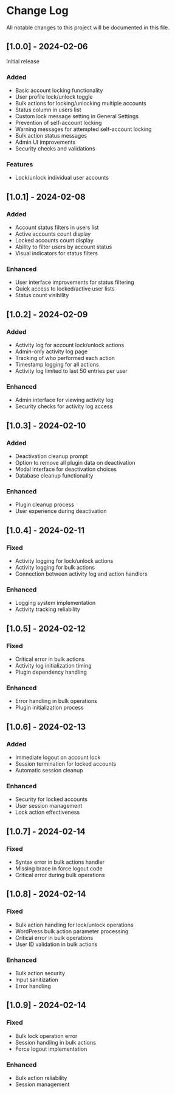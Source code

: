 # Change Log
All notable changes to this project will be documented in this file.

## [1.0.0] - 2024-02-06
Initial release

### Added
- Basic account locking functionality
- User profile lock/unlock toggle
- Bulk actions for locking/unlocking multiple accounts
- Status column in users list
- Custom lock message setting in General Settings
- Prevention of self-account locking
- Warning messages for attempted self-account locking
- Bulk action status messages
- Admin UI improvements
- Security checks and validations

### Features
- Lock/unlock individual user accounts

## [1.0.1] - 2024-02-08

### Added
- Account status filters in users list
- Active accounts count display
- Locked accounts count display
- Ability to filter users by account status
- Visual indicators for status filters

### Enhanced
- User interface improvements for status filtering
- Quick access to locked/active user lists
- Status count visibility

## [1.0.2] - 2024-02-09

### Added
- Activity log for account lock/unlock actions
- Admin-only activity log page
- Tracking of who performed each action
- Timestamp logging for all actions
- Activity log limited to last 50 entries per user

### Enhanced
- Admin interface for viewing activity log
- Security checks for activity log access

## [1.0.3] - 2024-02-10

### Added
- Deactivation cleanup prompt
- Option to remove all plugin data on deactivation
- Modal interface for deactivation choices
- Database cleanup functionality

### Enhanced
- Plugin cleanup process
- User experience during deactivation

## [1.0.4] - 2024-02-11

### Fixed
- Activity logging for lock/unlock actions
- Activity logging for bulk actions
- Connection between activity log and action handlers

### Enhanced
- Logging system implementation
- Activity tracking reliability

## [1.0.5] - 2024-02-12

### Fixed
- Critical error in bulk actions
- Activity log initialization timing
- Plugin dependency handling

### Enhanced
- Error handling in bulk operations
- Plugin initialization process

## [1.0.6] - 2024-02-13

### Added
- Immediate logout on account lock
- Session termination for locked accounts
- Automatic session cleanup

### Enhanced
- Security for locked accounts
- User session management
- Lock action effectiveness

## [1.0.7] - 2024-02-14

### Fixed
- Syntax error in bulk actions handler
- Missing brace in force logout code
- Critical error during bulk operations

## [1.0.8] - 2024-02-14

### Fixed
- Bulk action handling for lock/unlock operations
- WordPress bulk action parameter processing
- Critical error in bulk operations
- User ID validation in bulk actions

### Enhanced
- Bulk action security
- Input sanitization
- Error handling

## [1.0.9] - 2024-02-14

### Fixed
- Bulk lock operation error
- Session handling in bulk actions
- Force logout implementation

### Enhanced
- Bulk action reliability
- Session management